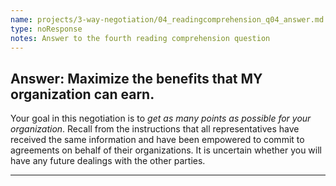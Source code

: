 ```yaml
---
name: projects/3-way-negotiation/04_readingcomprehension_q04_answer.md
type: noResponse
notes: Answer to the fourth reading comprehension question
---
```


## Answer: Maximize the benefits that MY organization can earn.

Your goal in this negotiation is to *get as many points as possible for your organization*. Recall from the instructions that all representatives have received the same information and have been empowered to commit to agreements on behalf of their organizations. It is uncertain whether you will have any future dealings with the other parties.


---
